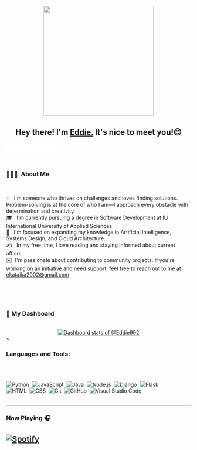<div id="header" align="center">
  <img src="https://media3.giphy.com/media/v1.Y2lkPTc5MGI3NjExbGUxeWMyMmdyMTE2eGxtNGExbjMzaWwybDJzZTd1dW0wOXRuMnN1ayZlcD12MV9pbnRlcm5hbF9naWZfYnlfaWQmY3Q9cw/fwbzI2kV3Qrlpkh59e/giphy.gif" width="300px" height="300px"/>


## Hey there! I'm <a href="https://eddie992.design" target="_blank">Eddie.</a> It's nice to meet you!😊

<a href="https://EddiePortfolio.me" target="_blank"><img align="left" alt="EddiePortfolio.me" width="22px" src="https://github.com/Aakarsh-B/trying-repos/blob/master/www.svg" /></a>
<a href="https://www.linkedin.com/in/edwardkataika/" target="_blank"><img align="left" alt="Aakarsh B | LinkedIn" width="22px" src="https://github.com/Aakarsh-B/trying-repos/blob/master/linkedin.svg" />
<a href="https://dribbble.com/eddie991" target="_blank"><img align="left" alt="Aakarsh B | Dribbble" width="22px" src="https://github.com/Aakarsh-B/trying-repos/blob/master/dribbble.svg" />
<a href="https://www.instagram.com/king_edwardk/" target="_blank"><img align="left" alt="Aakarsh B | Instagram" width="22px" src="https://github.com/Aakarsh-B/trying-repos/blob/master/insta.svg" />
<a href="https://x.com/EdwardKataika" target="_blank"><img align="left" alt="Aakarsh B | Twitter" width="22px" src="https://github.com/Aakarsh-B/trying-repos/blob/master/twitter.svg" />
<a href="https://eddie992.com" target="_blank"><img align="left" alt="Aakarsh B | Medium" width="22px" src="https://github.com/Aakarsh-B/trying-repos/blob/master/medium.svg" />
<a href="https://dev.to/edward_kataika" target="_blank"><img align="left" alt="dev to aakarsh" width="22px" src="https://github.com/Aakarsh-B/trying-repos/blob/master/dev-badge.svg" /></a>

<br />
<br />
<br />
</div>

### 👨🏻‍💻&nbsp; About Me
<br />

💡 &nbsp; I'm someone who thrives on challenges and loves finding solutions. Problem-solving is at the core of who I am—I approach every obstacle with determination and creativity.\
🎓 &nbsp; I'm currently pursuing a degree in Software Development at IU International University of Applied Sciences\
🌱 &nbsp; I'm focused on expanding my knowledge in Artificial Intelligence, Systems Design, and Cloud Architecture.\
✍️ &nbsp; In my free time, I love reading and staying informed about current affairs.\
✉️ &nbsp;I'm passionate about contributing to community projects. If you're working on an initiative and need support, feel free to reach out to me at ekataika2002@gmail.com

<br />
<br />
<br />

### 📕 My Dashboard
<br />
<!-- BLOG-POST-LIST:START -->
<!-- Copy-paste in your Readme.md file -->
<a href="https://next.ossinsight.io/widgets/official/compose-user-dashboard-stats?user_id=29631565" target="_blank" style="display: block" align="center">
  <picture>
    <source media="(prefers-color-scheme: dark)" srcset="https://next.ossinsight.io/widgets/official/compose-user-dashboard-stats/thumbnail.png?user_id=29631565&image_size=auto&color_scheme=dark" width="771" height="auto">
    <img alt="Dashboard stats of @Eddie992" src="https://next.ossinsight.io/widgets/official/compose-user-dashboard-stats/thumbnail.png?user_id=29631565&image_size=auto&color_scheme=light" width="771" height="auto">
  </picture>
</a>

<!-- Made with [OSS Insight](https://ossinsight.io/) -->>
<!-- BLOG-POST-LIST:END -->

<br/>

### Languages and Tools:
<br/>
<br/>

![Python](https://img.shields.io/badge/-Python-05122A?style=flat&logo=python)&nbsp;
![JavaScript](https://img.shields.io/badge/-JavaScript-05122A?style=flat&logo=javascript)&nbsp;
![Java](https://img.shields.io/badge/-Java-05122A?style=flat&logo=Java&logoColor=FFA518)&nbsp;
![Node.js](https://img.shields.io/badge/-Node.js-05122A?style=flat&logo=node.js)&nbsp;
![Django](https://img.shields.io/badge/-Django-05122A?style=flat&logo=django&logoColor=092E20)&nbsp;
![Flask](https://img.shields.io/badge/-Flask-05122A?style=flat&logo=flask)&nbsp;\
![HTML](https://img.shields.io/badge/-HTML-05122A?style=flat&logo=HTML5)&nbsp;
![CSS](https://img.shields.io/badge/-CSS-05122A?style=flat&logo=CSS3&logoColor=1572B6)&nbsp;
![Git](https://img.shields.io/badge/-Git-05122A?style=flat&logo=git)&nbsp;
![GitHub](https://img.shields.io/badge/-GitHub-05122A?style=flat&logo=github)&nbsp;
![Visual Studio Code](https://img.shields.io/badge/-Visual%20Studio%20Code-05122A?style=flat&logo=visual-studio-code&logoColor=007ACC)&nbsp;
<br />
<br />

---



### Now Playing 🎧

[![Spotify](https://github-readme-remake.vercel.app/api/spotify)](https://open.spotify.com/user/mr5jgbqp3jw221j271iz2nix9)
<br/>
---


<!--
**Eddie992/Eddie992** is a ✨ _special_ ✨ repository because its `README.md` (this file) appears on your GitHub profile.

Here are some ideas to get you started:

- 🔭 I’m currently working on ...
- 🌱 I’m currently learning ...
- 👯 I’m looking to collaborate on ...
- 🤔 I’m looking for help with ...
- 💬 Ask me about ...
- 📫 How to reach me: ...
- 😄 Pronouns: ...
- ⚡ Fun fact: ...
-->
